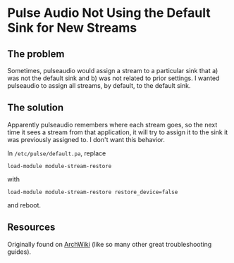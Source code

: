 # Pulse Audio Not Using the Default Sink for New Streams

## The problem

Sometimes, pulseaudio would assign a stream to a particular sink that a) was not the default sink and b) was not related to prior settings.
I wanted pulseaudio to assign all streams, by default, to the default sink.

## The solution

Apparently pulseaudio remembers where each stream goes, so the next time it sees a stream from that application, it will try to assign it to the sink it was previously assigned to.
I don't want this behavior.

In `/etc/pulse/default.pa`, replace
```
load-module module-stream-restore
```
with
```
load-module module-stream-restore restore_device=false
```
and reboot.

## Resources

Originally found on [ArchWiki](https://wiki.archlinux.org/index.php/PulseAudio/Troubleshooting#Fallback_device_is_not_respected) (like so many other great troubleshooting guides).
